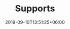 ---
title: "Supports"
date: 2019-09-10T13:51:25+06:00
draft: false
description: "this is meta description"
bg_image : "images/bg/cta-bg.png"
---